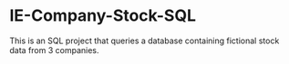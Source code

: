 # IE-Company-Stock-SQL
This is an SQL project that queries a database containing fictional stock data from 3 companies.
